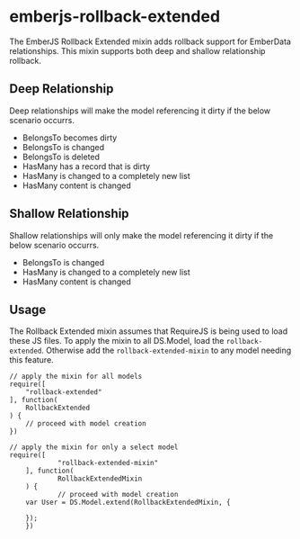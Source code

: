 # emberjs-rollback-extended
The EmberJS Rollback Extended mixin adds rollback support for EmberData relationships.  This mixin supports both deep and shallow relationship rollback.

## Deep Relationship
Deep relationships will make the model referencing it dirty if the below scenario occurrs.

- BelongsTo becomes dirty
- BelongsTo is changed
- BelongsTo is deleted
- HasMany has a record that is dirty
- HasMany is changed to a completely new list
- HasMany content is changed

## Shallow Relationship
Shallow relationships will only make the model referencing it dirty if the below scenario occurrs.

- BelongsTo is changed
- HasMany is changed to a completely new list
- HasMany content is changed

## Usage
The Rollback Extended mixin assumes that RequireJS is being used to load these JS files.  To apply the mixin to all DS.Model, load the `rollback-extended`.  Otherwise add the `rollback-extended-mixin` to any model needing this feature.

	// apply the mixin for all models
	require([
		"rollback-extended"
	], function(
		RollbackExtended
	) {
		// proceed with model creation
	})

	// apply the mixin for only a select model
	require([
                "rollback-extended-mixin"
        ], function(
                RollbackExtendedMixin
        ) {
                // proceed with model creation
		var User = DS.Model.extend(RollbackExtendedMixin, {

		});
        })


